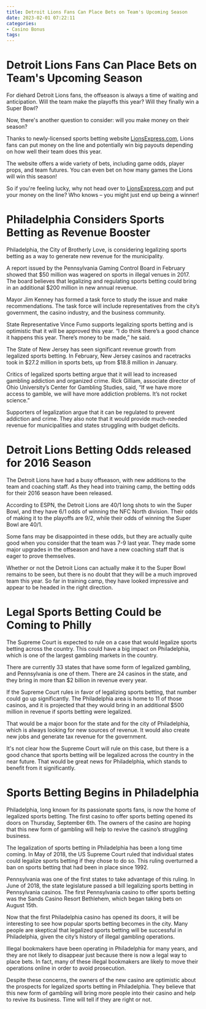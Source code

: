 ```yaml
---
title: Detroit Lions Fans Can Place Bets on Team's Upcoming Season
date: 2023-02-01 07:22:11
categories:
- Casino Bonus
tags:
---
```



#  Detroit Lions Fans Can Place Bets on Team's Upcoming Season

For diehard Detroit Lions fans, the offseason is always a time of waiting and anticipation. Will the team make the playoffs this year? Will they finally win a Super Bowl?

Now, there's another question to consider: will you make money on their season?

Thanks to newly-licensed sports betting website <a href="https://www.lionsexpress.com">LionsExpress.com</a>, Lions fans can put money on the line and potentially win big payouts depending on how well their team does this year.

The website offers a wide variety of bets, including game odds, player props, and team futures. You can even bet on how many games the Lions will win this season!

So if you're feeling lucky, why not head over to <a href="https://www.lionsexpress.com">LionsExpress.com</a> and put your money on the line? Who knows – you might just end up being a winner!

#  Philadelphia Considers Sports Betting as Revenue Booster

Philadelphia, the City of Brotherly Love, is considering legalizing sports betting as a way to generate new revenue for the municipality.

A report issued by the Pennsylvania Gaming Control Board in February showed that $50 million was wagered on sports in illegal venues in 2017. The board believes that legalizing and regulating sports betting could bring in an additional $200 million in new annual revenue. 

Mayor Jim Kenney has formed a task force to study the issue and make recommendations. The task force will include representatives from the city’s government, the casino industry, and the business community.

State Representative Vince Fumo supports legalizing sports betting and is optimistic that it will be approved this year. “I do think there’s a good chance it happens this year. There’s money to be made,” he said.

The State of New Jersey has seen significant revenue growth from legalized sports betting. In February, New Jersey casinos and racetracks took in $27.2 million in sports bets, up from $18.8 million in January. 

Critics of legalized sports betting argue that it will lead to increased gambling addiction and organized crime. Rick Gilliam, associate director of Ohio University’s Center for Gambling Studies, said, “If we have more access to gamble, we will have more addiction problems. It’s not rocket science.” 

Supporters of legalization argue that it can be regulated to prevent addiction and crime. They also note that it would provide much-needed revenue for municipalities and states struggling with budget deficits.

#  Detroit Lions Betting Odds released for 2016 Season

The Detroit Lions have had a busy offseason, with new additions to the team and coaching staff. As they head into training camp, the betting odds for their 2016 season have been released.

According to ESPN, the Detroit Lions are 40/1 long shots to win the Super Bowl, and they have 6/1 odds of winning the NFC North division. Their odds of making it to the playoffs are 9/2, while their odds of winning the Super Bowl are 40/1.

Some fans may be disappointed in these odds, but they are actually quite good when you consider that the team was 7-9 last year. They made some major upgrades in the offseason and have a new coaching staff that is eager to prove themselves.

Whether or not the Detroit Lions can actually make it to the Super Bowl remains to be seen, but there is no doubt that they will be a much improved team this year. So far in training camp, they have looked impressive and appear to be headed in the right direction.

#  Legal Sports Betting Could be Coming to Philly

The Supreme Court is expected to rule on a case that would legalize sports betting across the country. This could have a big impact on Philadelphia, which is one of the largest gambling markets in the country.

There are currently 33 states that have some form of legalized gambling, and Pennsylvania is one of them. There are 24 casinos in the state, and they bring in more than $2 billion in revenue every year.

If the Supreme Court rules in favor of legalizing sports betting, that number could go up significantly. The Philadelphia area is home to 11 of those casinos, and it is projected that they would bring in an additional $500 million in revenue if sports betting were legalized.

That would be a major boon for the state and for the city of Philadelphia, which is always looking for new sources of revenue. It would also create new jobs and generate tax revenue for the government.

It's not clear how the Supreme Court will rule on this case, but there is a good chance that sports betting will be legalized across the country in the near future. That would be great news for Philadelphia, which stands to benefit from it significantly.

#  Sports Betting Begins in Philadelphia

Philadelphia, long known for its passionate sports fans, is now the home of legalized sports betting. The first casino to offer sports betting opened its doors on Thursday, September 6th. The owners of the casino are hoping that this new form of gambling will help to revive the casino’s struggling business.

The legalization of sports betting in Philadelphia has been a long time coming. In May of 2018, the US Supreme Court ruled that individual states could legalize sports betting if they chose to do so. This ruling overturned a ban on sports betting that had been in place since 1992.

Pennsylvania was one of the first states to take advantage of this ruling. In June of 2018, the state legislature passed a bill legalizing sports betting in Pennsylvania casinos. The first Pennsylvania casino to offer sports betting was the Sands Casino Resort Bethlehem, which began taking bets on August 15th.

Now that the first Philadelphia casino has opened its doors, it will be interesting to see how popular sports betting becomes in the city. Many people are skeptical that legalized sports betting will be successful in Philadelphia, given the city’s history of illegal gambling operations.

Illegal bookmakers have been operating in Philadelphia for many years, and they are not likely to disappear just because there is now a legal way to place bets. In fact, many of these illegal bookmakers are likely to move their operations online in order to avoid prosecution.

Despite these concerns, the owners of the new casino are optimistic about the prospects for legalized sports betting in Philadelphia. They believe that this new form of gambling will bring more people into their casino and help to revive its business. Time will tell if they are right or not.